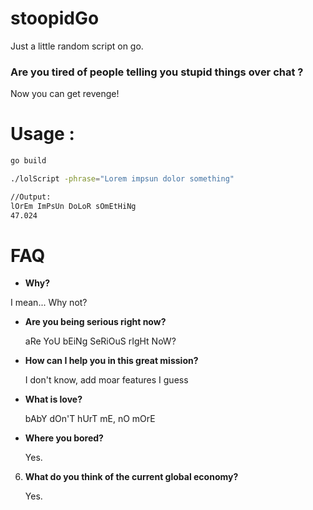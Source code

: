 # stoopidGo
Just a little random script on go.

### Are you tired of people telling you stupid things over chat ?
Now you can get revenge!

# Usage :

```sh
go build

./lolScript -phrase="Lorem impsun dolor something"

//Output:
lOrEm ImPsUn DoLoR sOmEtHiNg
47.024
```

# FAQ

* **Why?**

I mean... Why not?

* **Are you being serious right now?**

   aRe YoU bEiNg SeRiOuS rIgHt NoW?

* **How can I help you in this great mission?**

   I don't know, add moar features I guess

* **What is love?**

   bAbY dOn'T hUrT mE, nO mOrE

* **Where you bored?**

   Yes.

6. **What do you think of the current global economy?**

   Yes.
